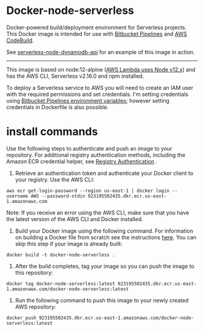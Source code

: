 # Docker-node-serverless

Docker-powered build/deployment environment for Serverless projects. This Docker image is intended for use with [Bitbucket Pipelines](https://bitbucket.org/product/features/pipelines) and [AWS CodeBuild](https://aws.amazon.com/codebuild).

See [serverless-node-dynamodb-api](https://github.com/jch254/serverless-node-dynamodb-api) for an example of this image in action.

---

This image is based on node:12-alpine ([AWS Lambda uses Node v12.x](http://docs.aws.amazon.com/lambda/latest/dg/current-supported-versions.html)) and has the AWS CLI, Serverless v2.16.0 and npm installed.

To deploy a Serverless service to AWS you will need to create an IAM user with the required permissions and set credentials. I'm setting credentials using [Bitbucket Pipelines environment variables](https://confluence.atlassian.com/bitbucket/environment-variables-in-bitbucket-pipelines-794502608.html); however setting credentials in Dockerfile is also possible.

# install commands

Use the following steps to authenticate and push an image to your repository. For additional registry authentication methods, including the Amazon ECR credential helper, see [Registry Authentication](http://docs.aws.amazon.com/AmazonECR/latest/userguide/Registries.html#registry_auth) .

1. Retrieve an authentication token and authenticate your Docker client to your registry.
    Use the AWS CLI:

```
aws ecr get-login-password --region us-east-1 | docker login --username AWS --password-stdin 923195502435.dkr.ecr.us-east-1.amazonaws.com
```

Note: If you receive an error using the AWS CLI, make sure that you have the latest version of the AWS CLI and Docker installed.

1. Build your Docker image using the following command. For information on building a Docker file from scratch see the instructions [here](http://docs.aws.amazon.com/AmazonECS/latest/developerguide/docker-basics.html). You can skip this step if your image is already built:

```
docker build -t docker-node-serverless .
```

1. After the build completes, tag your image so you can push the image to this repository:

```
docker tag docker-node-serverless:latest 923195502435.dkr.ecr.us-east-1.amazonaws.com/docker-node-serverless:latest
```

1. Run the following command to push this image to your newly created AWS repository:

```
docker push 923195502435.dkr.ecr.us-east-1.amazonaws.com/docker-node-serverless:latest
```

